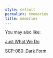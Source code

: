 ```yaml
---
style: default
permalink: Xmemories
title: memories
---
```

You may also like:

[Just What We Do](http://scp-wiki.net/just-what-we-do)

[SCP-080: Dark Form](http://scp-wiki.net/scp-080)
